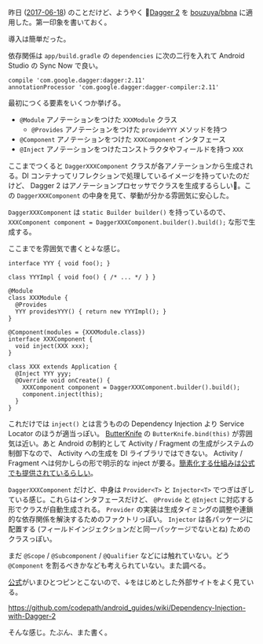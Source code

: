 昨日 ([2017-06-18][]) のことだけど、ようやく [Dagger 2][google/dagger] を [bouzuya/bbna][] に適用した。第一印象を書いておく。

導入は簡単だった。

依存関係は `app/build.gradle` の `dependencies` に次の二行を入れて Android Studio の Sync Now で良い。

```
compile 'com.google.dagger:dagger:2.11'
annotationProcessor 'com.google.dagger:dagger-compiler:2.11'
```

最初につくる要素をいくつか挙げる。

- `@Module` アノテーションをつけた `XXXModule` クラス
  - `@Provides` アノテーションをつけた `provideYYY` メソッドを持つ
- `@Component` アノテーションをつけた `XXXComponent` インタフェース
- `@Inject` アノテーションをつけたコンストラクタやフィールドを持つ `XXX`

ここまでつくると `DaggerXXXComponent` クラスが各アノテーションから生成される。DI コンテナってリフレクションで処理しているイメージを持っていたのだけど、 Dagger 2 はアノテーションプロセッサでクラスを生成するらしい。この `DaggerXXXComponent` の中身を見て、挙動が分かる雰囲気に安心した。

`DaggerXXXComponent` は `static Builder builder()` を持っているので、 `XXXComponent component = DaggerXXXComponent.builder().build();` な形で生成する。

ここまでを雰囲気で書くと↓な感じ。

```
interface YYY { void foo(); }

class YYYImpl { void foo() { /* ... */ } }

@Module
class XXXModule {
  @Provides
  YYY providesYYY() { return new YYYImpl(); }
}

@Component(modules = {XXXModule.class})
interface XXXComponent {
  void inject(XXX xxx);
}

class XXX extends Application {
  @Inject YYY yyy;
  @Override void onCreate() {
    XXXComponent component = DaggerXXXComponent.builder().build();
    component.inject(this);
  }
}
```

これだけでは `inject()` とは言うものの Dependency Injection より Service Locator のほうが適当っぽい。 [ButterKnife][JakeWharton/butterknife] の `ButterKnife.bind(this)` が雰囲気は近い。あと Android の制約として Activity / Fragment の生成がシステムの制御下なので、 Activity への生成を DI ライブラリではできない。 Activity / Fragment へは何かしらの形で明示的な inject が要る。[簡素化する仕組みは公式でも提供されているらしい](https://google.github.io/dagger/android.html)。

`DaggerXXXComponent` だけど、中身は `Provider<T>` と `Injector<T>` でつぎはぎしている感じ。これらはインタフェースだけど、 `@Provide` と `@Inject` に対応する形でクラスが自動生成される。 `Provider` の実装は生成タイミングの調整や連鎖的な依存関係を解決するためのファクトリっぽい。 `Injector` は各パッケージに配置する (フィールドインジェクションだと同一パッケージでないとね) ためのクラスっぽい。

まだ `@Scope` / `@Subcomponent` / `@Qualifier` などには触れていない。どう `@Component` を割るべきかなども考えられていない。また調べる。

[公式](https://google.github.io/dagger/)がいまひとつピンとこないので、↓をはじめとした外部サイトをよく見ている。

https://github.com/codepath/android_guides/wiki/Dependency-Injection-with-Dagger-2

そんな感じ。たぶん、また書く。

[2017-06-18]: http://blog.bouzuya.net/2017/06/18/
[JakeWharton/butterknife]: https://github.com/JakeWharton/butterknife
[bouzuya/bbna]: https://github.com/bouzuya/bbna
[google/dagger]: https://github.com/google/dagger
[square/butterknife]: https://github.com/square/butterknife
